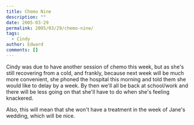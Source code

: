 ```yaml
---
title: Chemo Nine
description: ""
date: 2005-03-29
permalink: 2005/03/29/chemo-nine/
tags:
  - Cindy
author: Edward
comments: []
---
```


Cindy was due to have another session of chemo this week, but as she\'s
still recovering from a cold, and frankly, because next week will be
much more convenient, she phoned the hospital this morning and told them
she would like to delay by a week. By then we\'ll all be back at
school/work and there will be less going on that she\'ll have to do when
she\'s feeling knackered.

Also, this will mean that she won\'t have a treatment in the week of
Jane\'s wedding, which will be nice.


